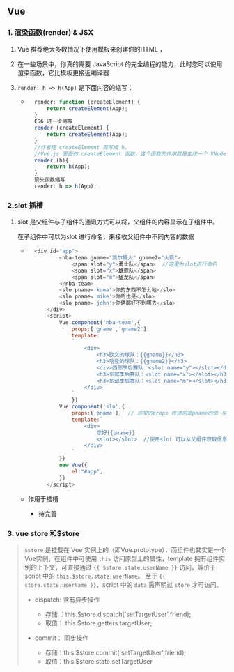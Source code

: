 ## Vue

### 1. 渲染函数(render) & JSX

1. Vue 推荐绝大多数情况下使用模板来创建你的HTML ，
2. 在一些场景中，你真的需要 JavaScript 的完全编程的能力，此时您可以使用渲染函数，它比模板更接近编译器

3. `render: h => h(App)` 是下面内容的缩写：

    - ```js
        render: function (createElement) {
            return createElement(App);
        }
        ES6 进一步缩写
        render (createElement) {
            return createElement(App);
        }
        //作者把 createElement 简写成 h。
        //Vue.js 里面的 createElement 函数，这个函数的作用就是生成一个 VNode节点，render 函数得到这个 VNode 节点之后，返回给 Vue.js 的 mount 函数，渲染成真实 DOM 节点，并挂载到根节点上。
        render (h){
            return h(App);
        }
        箭头函数缩写
        render: h => h(App);
        ```





### 2.slot 插槽

1. slot 是父组件与子组件的通讯方式可以将，父组件的内容显示在子组件中。

    在子组件中可以为slot 进行命名，来接收父组件中不同内容的数据

    - ```js
        <div id="app">
                <nba-team gname="凯尔特人" gname2="火箭">
                    <span slot="y">勇士队</span>  //这里为slot进行命名
                    <span slot="x">雄鹿队</span>
                    <span slot="m">猛龙队</span>
                </nba-team>
                <slo pname='koma'>你的东西不怎么地</slo>
                <slo pname='mike'>你的也是</slo>
                <slo pname='john'>你俩都好不到哪去</slo>
            </div>
            <script>
                Vue.component('nba-team',{
                    props:['gname','gname2'],
                    template:
                    `
                        <div>
                            <h3>欧文的球队：{{gname}}</h3>
                            <h3>哈登的球队：{{gname2}}</h3>
                            <div>西部季后赛队：<slot name="y"></slot></div>  //通过上边的名字进行值的获取
                            <h3>东部季后赛队：<slot name="x"></slot></h3>
                            <h3>东部季后赛队：<slot name="m"></slot></h3>
                        </div>
                    `
                    })
                Vue.component('slo',{
                    props:['pname'],  // 这里的props 传递的是pname的值 与slot无关
                    template:`
                        <div>
                            您好{{pname}} 
                            <slot></slot>  //使用slot 可以从父组件获取信息
                        </div>
                    `
                })
                new Vue({
                    el:"#app",
                })
            </script>
        ```

    - 作用于插槽

        - 待完善

### 3. vue store 和$store

> `$store` 是挂载在 Vue 实例上的（即Vue.prototype），而组件也其实是一个Vue实例，在组件中可使用 `this` 访问原型上的属性，template 拥有组件实例的上下文，可直接通过 `{{ $store.state.userName }}` 访问，等价于 script 中的 `this.$store.state.userName`。
> 至于 `{{ store.state.userName }}`，script 中的 `data` 需声明过 `store` 才可访问。
>
> - dispatch: 含有异步操作
>     - 存储 ：this.$store.dispatch('setTargetUser',friend);
>     - 取值： this.$store.getters.targetUser;
>
> - commit： 同步操作
>     - 存储：this.$store.commit('setTargetUser',friend);
>     - 取值：this.$store.state.setTargetUser
>
> 



